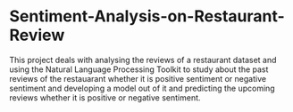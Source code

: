 # Sentiment-Analysis-on-Restaurant-Review
This project deals with analysing the reviews of a restaurant dataset and using the Natural Language Processing Toolkit to study about  the past reviews of the restauarant  whether it is positive sentiment or negative sentiment and developing a model out of it and predicting the upcoming reviews whether it is positive or negative sentiment.
